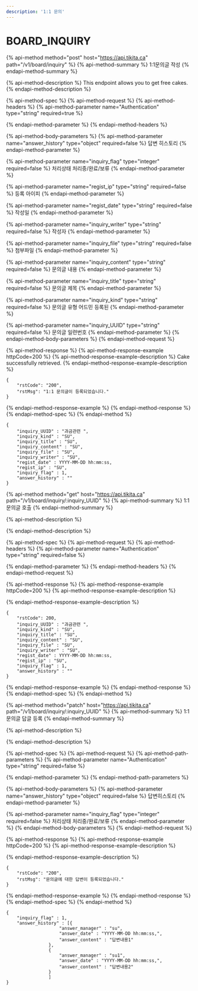 ```yaml
---
description: '1:1 문의'
---
```


# BOARD\_INQUIRY

{% api-method method="post" host="https://api.tikita.ca" path="/v1/board/inquiry" %}
{% api-method-summary %}
1:1문의글 작성 
{% endapi-method-summary %}

{% api-method-description %}
This endpoint allows you to get free cakes.
{% endapi-method-description %}

{% api-method-spec %}
{% api-method-request %}
{% api-method-headers %}
{% api-method-parameter name="Authentication" type="string" required=true %}

{% endapi-method-parameter %}
{% endapi-method-headers %}

{% api-method-body-parameters %}
{% api-method-parameter name="answer\_history" type="object" required=false %}
답변 히스토리 
{% endapi-method-parameter %}

{% api-method-parameter name="inquiry\_flag" type="integer" required=false %}
처리상태 처리중/완료/보류
{% endapi-method-parameter %}

{% api-method-parameter name="regist\_ip" type="string" required=false %}
등록 아이피 
{% endapi-method-parameter %}

{% api-method-parameter name="regist\_date" type="string" required=false %}
작성일 
{% endapi-method-parameter %}

{% api-method-parameter name="inquiry\_writer" type="string" required=false %}
작성자 
{% endapi-method-parameter %}

{% api-method-parameter name="inquiry\_file" type="string" required=false %}
첨부파일 
{% endapi-method-parameter %}

{% api-method-parameter name="inquiry\_content" type="string" required=false %}
문의글 내용 
{% endapi-method-parameter %}

{% api-method-parameter name="inquiry\_title" type="string" required=false %}
문의글 제목 
{% endapi-method-parameter %}

{% api-method-parameter name="inquiry\_kind" type="string" required=false %}
문의글 유형 어드민 등록된 
{% endapi-method-parameter %}

{% api-method-parameter name="inquiry\_UUID" type="string" required=false %}
문의글 일련번호 
{% endapi-method-parameter %}
{% endapi-method-body-parameters %}
{% endapi-method-request %}

{% api-method-response %}
{% api-method-response-example httpCode=200 %}
{% api-method-response-example-description %}
Cake successfully retrieved.
{% endapi-method-response-example-description %}

```
{
    "rstCode": "200",
    "rstMsg": "1:1 문의글이 등록되었습니다."
}
```
{% endapi-method-response-example %}
{% endapi-method-response %}
{% endapi-method-spec %}
{% endapi-method %}

```text
{
    "inquiry_UUID" : "과금관련 ",
    "inquiry_kind" : "SU",
    "inquiry_title" : "SU",
    "inquiry_content" : "SU",
    "inquiry_file" : "SU",
    "inquiry_writer" : "SU",    
    "regist_date" : YYYY-MM-DD hh:mm:ss,
    "regist_ip" : "SU",        
    "inquiry_flag" : 1,
    "answer_history" : ""
}
```

{% api-method method="get" host="https://api.tikita.ca" path="/v1/board/inquiry/:inquiry\_UUID" %}
{% api-method-summary %}
1:1 문의글 호출 
{% endapi-method-summary %}

{% api-method-description %}

{% endapi-method-description %}

{% api-method-spec %}
{% api-method-request %}
{% api-method-headers %}
{% api-method-parameter name="Authentication" type="string" required=false %}

{% endapi-method-parameter %}
{% endapi-method-headers %}
{% endapi-method-request %}

{% api-method-response %}
{% api-method-response-example httpCode=200 %}
{% api-method-response-example-description %}

{% endapi-method-response-example-description %}

```
{
    "rstCode": 200,
    "inquiry_UUID" : "과금관련 ",
    "inquiry_kind" : "SU",
    "inquiry_title" : "SU",
    "inquiry_content" : "SU",
    "inquiry_file" : "SU",
    "inquiry_writer" : "SU",    
    "regist_date" : YYYY-MM-DD hh:mm:ss,
    "regist_ip" : "SU",        
    "inquiry_flag" : 1,
    "answer_history" : ""
}
```
{% endapi-method-response-example %}
{% endapi-method-response %}
{% endapi-method-spec %}
{% endapi-method %}

{% api-method method="patch" host="https://api.tikita.ca" path="/v1/board/inquiry/:inquiry\_UUID" %}
{% api-method-summary %}
1:1문의글 답글 등록 
{% endapi-method-summary %}

{% api-method-description %}

{% endapi-method-description %}

{% api-method-spec %}
{% api-method-request %}
{% api-method-path-parameters %}
{% api-method-parameter name="Authentication" type="string" required=false %}

{% endapi-method-parameter %}
{% endapi-method-path-parameters %}

{% api-method-body-parameters %}
{% api-method-parameter name="answer\_history" type="object" required=false %}
답변히스토리 
{% endapi-method-parameter %}

{% api-method-parameter name="inquiry\_flag" type="integer" required=false %}
처리상태 처리중/완료/보류 
{% endapi-method-parameter %}
{% endapi-method-body-parameters %}
{% endapi-method-request %}

{% api-method-response %}
{% api-method-response-example httpCode=200 %}
{% api-method-response-example-description %}

{% endapi-method-response-example-description %}

```
{
    "rstCode": "200",
    "rstMsg": "문의글에 대한 답변이 등록되었습니다."
}
```
{% endapi-method-response-example %}
{% endapi-method-response %}
{% endapi-method-spec %}
{% endapi-method %}

```text
{
    "inquiry_flag" : 1,
    "answer_history" : [{
                    "answer_manager" : "su",
                    "answer_date" : "YYYY-MM-DD hh:mm:ss,",
                    "answer_content" : "답변내용1"
                },
                {
                    "answer_manager" : "su1",
                    "answer_date" : "YYYY-MM-DD hh:mm:ss,",
                    "answer_content" : "답변내용2"
                }                
                ]
}
```

